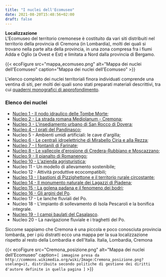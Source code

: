 ```yaml
---
title: "I nuclei dell'Ecomuseo"
date: 2021-08-20T15:48:56+02:00
draft: false
---
```

**Localizzazione**  
L'Ecomuseo del territorio cremonese è costituito da vari siti distribuiti nel territorio della provincia di Cremona (in Lombardia), molti dei quali si trovano nella parte alta della provincia, in una zona compresa fra i fiumi Adda e Oglio (a Ovest e Est) e limitata a Nord dalla provincia di Bergamo.

{{< ecoFigure src="mappa_ecomuseo.png" alt="Mappa dei nuclei dell'Ecomuseo" caption="Mappa dei nuclei dell'Ecomuseo" >}}

L'elenco completo dei nuclei territoriali finora individuati comprende una ventina di siti, per molti dei quali sono stati preparati materiali descrittivi, tra cui [quaderni monografici di approfondimento](/quaderni/).

### Elenco dei nuclei
- [Nucleo 1 - Il nodo idraulico delle Tombe Morte](/ecomuseo/flyers/1_Tombe.pdf);
- [Nucleo 2 - La strada romana Mediolanum - Cremona](/ecomuseo/flyers/2_StradaRomana.pdf);
- [Nucleo 3 - L'insediamento urbano di San Rocco di Dovera](/ecomuseo/flyers/3_Dovera.pdf);
- [Nucleo 4 - I prati del Pandinasco](/ecomuseo/flyers/4_Pandinasco.pdf);
- Nucleo 5 - Ambienti umidi artificiali: le cave d'argilla;
- [Nucleo 6 - Le centrali idroelettriche di Mirabello Ciria e alla Rezza](/ecomuseo/flyers/6_Mirabello.pdf);
- [Nucleo 7 - I fontanili di Farinate](/ecomuseo/flyers/7_Farinate.pdf);
- [Nucleo 8 - Le vallecole d'erosione di Credera-Rubbiano e Moscazzano](/ecomuseo/flyers/8_Credera.pdf);
- [Nucleo 9 - Il pianalto di Romanengo](/ecomuseo/flyers/9_Pianalto.pdf);
- [Nucleo 10 - L'azienda agristuristica](/ecomuseo/flyers/10_Bressanoro.pdf);
- Nucleo 11 - Un modello di allevamento sostenibile;
- Nucleo 12 - Attività produttive ecocompatibili;
- [Nucleo 13 - I bastioni di Pizzighettone e il territorio rurale circostante](/ecomuseo/flyers/13_Pizzighettone.pdf);
- [Nucleo 14 - Il monumento naturale dei Lagazzi di Piadena](/ecomuseo/flyers/14_Lagazzi.pdf);
- [Nucleo 15 - La golena padana e il fenomeno dei bodri](/ecomuseo/flyers/15_Bodri.pdf);
- [Nucleo 16 - Gli argini del Po](/ecomuseo/flyers/16_Argini.pdf).
- Nucleo 17 - Le lanche fluviali del Po.
- Nucleo 18 - L'impianto di sollevamento di Isola Pescaroli e la bonifica integrale.
- [Nucleo 19 - I campi baulati del Casalasco](/ecomuseo/flyers/19_Campi.pdf).
- Nucleo 20 - La navigazione fluviale e i traghetti del Po.

Siccome sappiamo che Cremona è una piccola e poco conosciuta provincia lombarda, per i più distratti ecco una mappa per la sua localizzazione rispetto al resto della Lombardia e dell'Italia.
Italia, Lombardia, Cremona

{{< ecoFigure src="Cremona_posizione.png" alt="Mappa dei nuclei dell'Ecomuseo" caption=`[ immagine presa da http://commons.wikimedia.org/wiki/Image:Cremona_posizione.png?uselang=it, distribuita secondo politiche di gestione dei diritti d'autore definite in quella pagina ]` >}}
